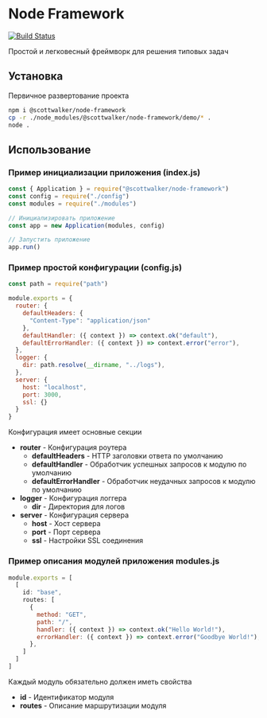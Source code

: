 # Node Framework

[![Build Status](https://img.shields.io/github/checks-status/scottwalker87/node-framework/main?style=for-the-badge)](https://github.com/scottwalker87/node-framework)

Простой и легковесный фреймворк для решения типовых задач

## Установка
Первичное развертование проекта
```bash
npm i @scottwalker/node-framework
cp -r ./node_modules/@scottwalker/node-framework/demo/* .
node .
```
## Использование
### Пример инициализации приложения **(index.js)**
```js
const { Application } = require("@scottwalker/node-framework")
const config = require("./config")
const modules = require("./modules")

// Инициализировать приложение
const app = new Application(modules, config)

// Запустить приложение
app.run()
```

### Пример простой конфигурации **(config.js)**
```js
const path = require("path")

module.exports = {
  router: {
    defaultHeaders: {
      "Content-Type": "application/json"
    },
    defaultHandler: ({ context }) => context.ok("default"),
    defaultErrorHandler: ({ context }) => context.error("error"),
  },
  logger: {
    dir: path.resolve(__dirname, "../logs"),
  },
  server: {
    host: "localhost",
    port: 3000,
    ssl: {}
  }
}
```
Конфигурация имеет основные секции
- **router** - Конфигурация роутера
  - **defaultHeaders** - HTTP заголовки ответа по умолчанию
  - **defaultHandler** - Обработчик успешных запросов к модулю по умолчанию
  - **defaultErrorHandler** - Обработчик неудачных запросов к модулю по умолчанию
- **logger** - Конфигурация логгера
  - **dir** - Директория для логов
- **server** - Конфигурация сервера
  - **host** - Хост сервера
  - **port** - Порт сервера
  - **ssl** - Настройки SSL соединения

### Пример описания модулей приложения **modules.js**
```js
module.exports = [
  [
    id: "base",
    routes: [
      {
        method: "GET", 
        path: "/", 
        handler: ({ context }) => context.ok("Hello World!"),
        errorHandler: ({ context }) => context.error("Goodbye World!"),
      },
    ]
  ]
]
```
Каждый модуль обязательно должен иметь свойства
- **id** - Идентификатор модуля
- **routes** - Описание маршрутизации модуля

